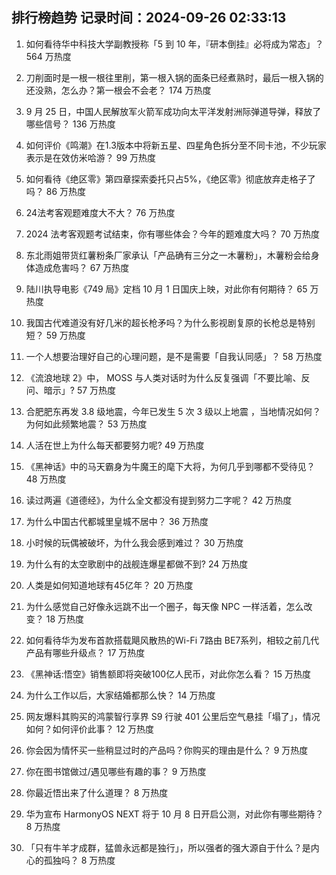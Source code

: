 
## 排行榜趋势 记录时间：2024-09-26 02:33:13
  
  1. 如何看待华中科技大学副教授称「5 到 10 年，『研本倒挂』必将成为常态」？ 564 万热度
    
  2. 刀削面时是一根一根往里削，第一根入锅的面条已经煮熟时，最后一根入锅的还没熟，怎么办？第一根会不会老？ 174 万热度
    
  3. 9 月 25 日，中国人民解放军火箭军成功向太平洋发射洲际弹道导弹，释放了哪些信号？ 136 万热度
    
  4. 如何评价《鸣潮》在1.3版本中将新五星、四星角色拆分至不同卡池，不少玩家表示是在效仿米哈游？ 99 万热度
    
  5. 如何看待《绝区零》第四章探索委托只占5%，《绝区零》彻底放弃走格子了吗？ 86 万热度
    
  6. 24法考客观题难度大不大？ 76 万热度
    
  7. 2024 法考客观题考试结束，你有哪些体会？今年的题难度大吗？ 70 万热度
    
  8. 东北雨姐带货红薯粉条厂家承认「产品确有三分之一木薯粉」，木薯粉会给身体造成危害吗？ 67 万热度
    
  9. 陆川执导电影《749 局》定档 10 月 1 日国庆上映，对此你有何期待？ 65 万热度
    
  10. 我国古代难道没有好几米的超长枪矛吗？为什么影视剧复原的长枪总是特别短？ 59 万热度
    
  11. 一个人想要治理好自己的心理问题，是不是需要「自我认同感」？ 58 万热度
    
  12. 《流浪地球 2》中， MOSS 与人类对话时为什么反复强调「不要比喻、反问、暗示」? 57 万热度
    
  13. 合肥肥东再发 3.8 级地震，今年已发生 5 次 3 级以上地震 ，当地情况如何？为何如此频繁地震？ 53 万热度
    
  14. 人活在世上为什么每天都要努力呢? 49 万热度
    
  15. 《黑神话》中的马天霸身为牛魔王的麾下大将，为何几乎到哪都不受待见？ 48 万热度
    
  16. 读过两遍《道德经》，为什么全文都没有提到努力二字呢？ 42 万热度
    
  17. 为什么中国古代都城里皇城不居中？ 36 万热度
    
  18. 小时候的玩偶被破坏，为什么我会感到难过？ 30 万热度
    
  19. 为什么有的太空歌剧中的战舰连爆星都做不到? 24 万热度
    
  20. 人类是如何知道地球有45亿年？ 20 万热度
    
  21. 为什么感觉自己好像永远跳不出一个圈子，每天像 NPC 一样活着，怎么改变？ 18 万热度
    
  22. 如何看待华为发布首款搭载飓风散热的Wi-Fi 7路由 BE7系列，相较之前几代产品有哪些升级点？ 17 万热度
    
  23. 《黑神话:悟空》销售额即将突破100亿人民币，对此你怎么看？ 15 万热度
    
  24. 为什么工作以后，大家结婚都那么快？ 14 万热度
    
  25. 网友爆料其购买的鸿蒙智行享界 S9 行驶 401 公里后空气悬挂「塌了」，情况如何？如何评价此事？ 12 万热度
    
  26. 你会因为情怀买一些稍显过时的产品吗？你购买的理由是什么？ 9 万热度
    
  27. 你在图书馆做过/遇见哪些有趣的事？ 9 万热度
    
  28. 你最近悟出来了什么道理？ 8 万热度
    
  29. 华为宣布 HarmonyOS NEXT 将于 10 月 8 日开启公测，对此你有哪些期待？ 8 万热度
    
  30. 「只有牛羊才成群，猛兽永远都是独行」，所以强者的强大源自于什么？是内心的孤独吗？ 8 万热度
    